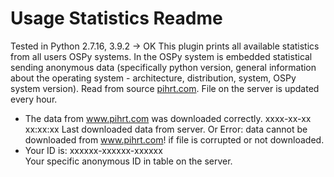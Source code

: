 Usage Statistics Readme
====
Tested in Python 2.7.16, 3.9.2 -> OK
This plugin prints all available statistics from all users OSPy systems. 
In the OSPy system is embedded statistical sending anonymous data (specifically python version, general information about the operating system - architecture, distribution, system, OSPy system version).
Read from source [pihrt.com](https://pihrt.com/ospystats/statistics.json). File on the server is updated every hour.
  *  The data from www.pihrt.com was downloaded correctly. xxxx-xx-xx xx:xx:xx
Last downloaded data from server. Or Error: data cannot be downloaded from www.pihrt.com! if file is corrupted or not downloaded.
  *  Your ID is: xxxxxx-xxxxxx-xxxxxx  
Your specific anonymous ID in table on the server.



